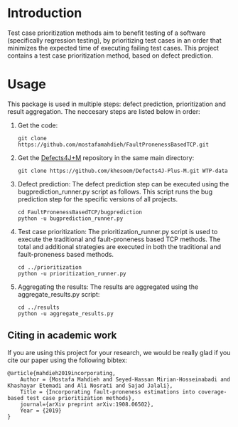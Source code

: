 # Introduction
Test case prioritization methods aim to benefit testing of a software (specifically regression testing), by prioritizing test cases in an order that minimizes the expected time of executing failing test cases. This project contains a test case prioritization method, based on defect prediction.

# Usage
This package is used in multiple steps: defect prediction, prioritization and result aggregation. The neccesary steps are listed below in order:

1. Get the code:
    ```
    git clone https://github.com/mostafamahdieh/FaultPronenessBasedTCP.git
    ```
2. Get the [Defects4J+M](https://github.com/khesoem/Defects4J-Plus-M) repository in the same main directory:
    ```
    git clone https://github.com/khesoem/Defects4J-Plus-M.git WTP-data
    ```
3. Defect prediction: The defect prediction step can be executed using the bugprediction_runner.py script as follows. This script runs the bug prediction step for the specific versions of all projects.
    ```
    cd FaultPronenessBasedTCP/bugprediction
    python -u bugprediction_runner.py
    ```

4. Test case prioritization: The prioritization_runner.py script is used to execute the traditional and fault-proneness based TCP methods. The total and additional strategies are executed in both the traditional and fault-proneness based methods.
    ```
    cd ../prioritization
    python -u prioritization_runner.py
    ```

5. Aggregating the results: The results are aggregated using the aggregate_results.py script:
    ```
    cd ../results
    python -u aggregate_results.py
    ```

## Citing in academic work
If you are using this project for your research, we would be really glad if you cite our paper using the following bibtex:
```
@article{mahdieh2019incorporating,
	Author = {Mostafa Mahdieh and Seyed-Hassan Mirian-Hosseinabadi and Khashayar Etemadi and Ali Nosrati and Sajad Jalali},
	Title = {Incorporating fault-proneness estimations into coverage-based test case prioritization methods},
	journal={arXiv preprint arXiv:1908.06502},
	Year = {2019}
}
```
